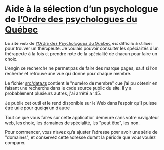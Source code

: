 # Aide à la sélection d’un psychologue de [l’Ordre des psychologues du Québec][www]

Le site web de [l’Ordre des Psychologues du Québec][www] est difficile à
utiliser pour trouver un thérapeute. Je voulais pouvoir consulter les
spécialités d’un thérapeute à la fois et prendre note de la spécialité de chacun
pour faire un choix.

L’engin de recherche ne permet pas de faire des marque pages, sauf si l’on
recherhe et retrouve une vue qui donne pour chaque membre.

Le fichier [src/data.ts](./src/data.ts) contient le "numéro de membre" que j’ai
pu obtenir en faisant une recherche dans le code source public du site. Il y a
probablement plusieurs autres, j'ai arrêté a 145.

Je publie cet outil et le rend disponible sur le Web dans l’espoir qu’il puisse
être utile pour quelqu’un d’autre.

Tout ce que vous faites sur cette application demeure dans votre navigateur web,
les choix, les domaines de spécialité, les "peut être", les non.

Pour commencer, vous n’avez qu’a ajuster l’adresse pour avoir une série de
"domaines", et conservez cette adresse durant la période que vous voulez
comparer.

[www]: https://www.ordrepsy.qc.ca/
